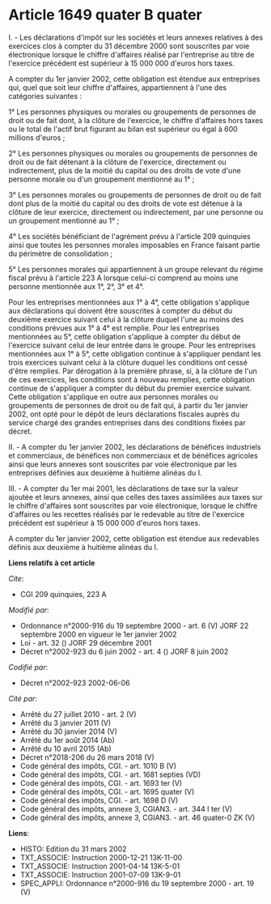 # Article 1649 quater B quater

I. - Les déclarations d'impôt sur les sociétés et leurs annexes relatives à des exercices clos à compter du 31 décembre 2000
sont souscrites par voie électronique lorsque le chiffre d'affaires réalisé par l'entreprise au titre de l'exercice précédent
est supérieur à 15 000 000 d'euros hors taxes.

A compter du 1er janvier 2002, cette obligation est étendue aux entreprises qui, quel que soit leur chiffre d'affaires,
appartiennent à l'une des catégories suivantes :

1° Les personnes physiques ou morales ou groupements de personnes de droit ou de fait dont, à la clôture de l'exercice, le
chiffre d'affaires hors taxes ou le total de l'actif brut figurant au bilan est supérieur ou égal à 600 millions d'euros ;

2° Les personnes physiques ou morales ou groupements de personnes de droit ou de fait détenant à la clôture de l'exercice,
directement ou indirectement, plus de la moitié du capital ou des droits de vote d'une personne morale ou d'un groupement
mentionné au 1° ;

3° Les personnes morales ou groupements de personnes de droit ou de fait dont plus de la moitié du capital ou des droits de
vote est détenue à la clôture de leur exercice, directement ou indirectement, par une personne ou un groupement mentionné au
1° ;

4° Les sociétés bénéficiant de l'agrément prévu à l'article 209 quinquies ainsi que toutes les personnes morales imposables
en France faisant partie du périmètre de consolidation ;

5° Les personnes morales qui appartiennent à un groupe relevant du régime fiscal prévu à l'article 223 A lorsque celui-ci
comprend au moins une personne mentionnée aux 1°, 2°, 3° et 4°.

Pour les entreprises mentionnées aux 1° à 4°, cette obligation s'applique aux déclarations qui doivent être souscrites à
compter du début du deuxième exercice suivant celui à la clôture duquel l'une au moins des conditions prévues aux 1° à 4° est
remplie. Pour les entreprises mentionnées au 5°, cette obligation s'applique à compter du début de l'exercice suivant celui
de leur entrée dans le groupe. Pour les entreprises mentionnées aux 1° à 5°, cette obligation continue à s'appliquer pendant
les trois exercices suivant celui à la clôture duquel les conditions ont cessé d'être remplies. Par dérogation à la première
phrase, si, à la clôture de l'un de ces exercices, les conditions sont à nouveau remplies, cette obligation continue de
s'appliquer à compter du début du premier exercice suivant. Cette obligation s'applique en outre aux personnes morales ou
groupements de personnes de droit ou de fait qui, à partir du 1er janvier 2002, ont opté pour le dépôt de leurs déclarations
fiscales auprès du service chargé des grandes entreprises dans des conditions fixées par décret.

II. - A compter du 1er janvier 2002, les déclarations de bénéfices industriels et commerciaux, de bénéfices non commerciaux
et de bénéfices agricoles ainsi que leurs annexes sont souscrites par voie électronique par les entreprises définies aux
deuxième à huitième alinéas du I.

III. - A compter du 1er mai 2001, les déclarations de taxe sur la valeur ajoutée et leurs annexes, ainsi que celles des taxes
assimilées aux taxes sur le chiffre d'affaires sont souscrites par voie électronique, lorsque le chiffre d'affaires ou les
recettes réalisés par le redevable au titre de l'exercice précédent est supérieur à 15 000 000 d'euros hors taxes.

A compter du 1er janvier 2002, cette obligation est étendue aux redevables définis aux deuxième à huitième alinéas du I.

**Liens relatifs à cet article**

_Cite_:

  - CGI 209 quinquies, 223 A

_Modifié par_:

  - Ordonnance n°2000-916 du 19 septembre 2000 - art. 6 (V) JORF 22 septembre 2000 en vigueur le 1er janvier 2002
  - Loi - art. 32 () JORF 29 décembre 2001
  - Décret n°2002-923 du 6 juin 2002 - art. 4 () JORF 8 juin 2002

_Codifié par_:

  - Décret n°2002-923 2002-06-06

_Cité par_:

  - Arrêté du 27 juillet 2010 - art. 2 (V)
  - Arrêté du 3 janvier 2011 (V)
  - Arrêté du 30 janvier 2014 (V)
  - Arrêté du 1er août 2014 (Ab)
  - Arrêté du 10 avril 2015 (Ab)
  - Décret n°2018-206 du 26 mars 2018 (V)
  - Code général des impôts, CGI. - art. 1010 B (V)
  - Code général des impôts, CGI. - art. 1681 septies (VD)
  - Code général des impôts, CGI. - art. 1693 ter (V)
  - Code général des impôts, CGI. - art. 1695 quater (V)
  - Code général des impôts, CGI. - art. 1698 D (V)
  - Code général des impôts, annexe 3, CGIAN3. - art. 344 I ter (V)
  - Code général des impôts, annexe 3, CGIAN3. - art. 46 quater-0 ZK (V)

**Liens**:

  - HISTO: Edition du 31 mars 2002
  - TXT_ASSOCIE: Instruction 2000-12-21 13K-11-00
  - TXT_ASSOCIE: Instruction 2001-04-14 13K-5-01
  - TXT_ASSOCIE: Instruction 2001-07-09 13K-9-01
  - SPEC_APPLI: Ordonnance n°2000-916 du 19 septembre 2000 - art. 19 (V)
